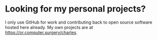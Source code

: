 # Looking for my personal projects?

I only use GitHub for work and contributing back to open source software hosted
here already. My own projects are at <https://or.computer.surgery/charles>.
